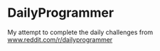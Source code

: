 # DailyProgrammer

My attempt to complete the daily challenges from www.reddit.com/r/dailyprogrammer

